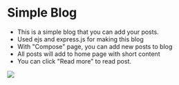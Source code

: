 # Simple Blog

* This is a simple blog that you can add your posts.
* Used ejs and express.js for making this blog
* With "Compose" page, you can add new posts to blog
* All posts will add to home page with short content
* You can click "Read more" to read post.

![](https://i.imgur.com/RrpE6Ev.gif)
